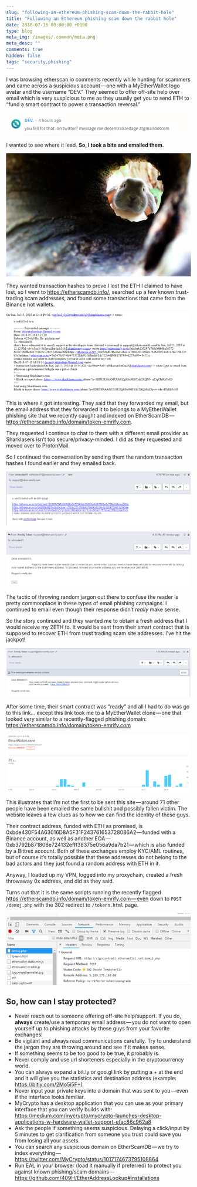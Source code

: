 ```yaml
---
slug: "following-an-ethereum-phishing-scam-down-the-rabbit-hole"
title: "Following an Ethereum phishing scam down the rabbit hole"
date: 2018-07-16 00:00:00 +0100
type: blog
meta_img: /images/.common/meta.png
meta_desc: ""
comments: true
hidden: false
tags: "security,phishing"
---
```


I was browsing etherscan.io comments recently while hunting for scammers and came across a suspicious account — one with a MyEtherWallet logo avatar and the username “DEV.” They seemed to offer off-site help over email which is very suspicious to me as they usually get you to send ETH to “fund a smart contract to power a transaction reversal.”

![1](./images/following-an-ethereum-phishing-scam-down-the-rabbit-hole/1.jpeg)

I wanted to see where it lead. **So, I took a bite and emailed them.**

![2](./images/following-an-ethereum-phishing-scam-down-the-rabbit-hole/2.jpeg)

They wanted transaction hashes to prove I lost the ETH I claimed to have lost, so I went to https://etherscamdb.info/, searched up a few known trust-trading scam addresses, and found some transactions that came from the Binance hot wallets.

![3](./images/following-an-ethereum-phishing-scam-down-the-rabbit-hole/3.jpeg)

This is where it got interesting. They said that they forwarded my email, but the email address that they forwarded it to belongs to a MyEtherWallet phishing site that we recently caught and indexed on EtherScamDB — https://etherscamdb.info/domain/token-emrify.com.

They requested I continue to chat to them with a different email provider as Sharklasers isn’t too secure/privacy-minded. I did as they requested and moved over to ProtonMail.

So I continued the conversation by sending them the random transaction hashes I found earlier and they emailed back.

![4](./images/following-an-ethereum-phishing-scam-down-the-rabbit-hole/4.jpeg)

![5](./images/following-an-ethereum-phishing-scam-down-the-rabbit-hole/5.jpeg)

The tactic of throwing random jargon out there to confuse the reader is pretty commonplace in these types of email phishing campaigns. I continued to email even though their response didn’t *really* make sense.

So the story continued and they wanted me to obtain a fresh address that I would receive my 2ETH to. It would be sent from their smart contract that is supposed to recover ETH from trust trading scam site addresses. I’ve hit the jackpot!

![6](./images/following-an-ethereum-phishing-scam-down-the-rabbit-hole/6.jpeg)

After some time, their smart contract was “ready” and all I had to do was go to this link… except this link took me to a MyEtherWallet clone — one that looked very similar to a recently-flagged phishing domain: https://etherscamdb.info/domain/token-emrify.com

![7](./images/following-an-ethereum-phishing-scam-down-the-rabbit-hole/7.jpeg)

This illustrates that I’m not the first to be sent this site — around 71 other people have been emailed the same bullshit and possibly fallen victim. The website leaves a few clues as to how we can find the identity of these guys.

Their contract address, funded with ETH as promised, is 0xbde430F54A63016D8A5F31F243761653728086A2 — funded with a Binance account, as well as another EOA — 0xb3792b871808e724132efff38375e056a9da7b21 — which is also funded by a Bittrex account. Both of these exchanges employ KYC/AML routines, but of course it’s totally possible that these addresses do not belong to the bad actors and they just found a random address with ETH in it.

Anyway, I loaded up my VPN, logged into my proxychain, created a fresh throwaway 0x address, and did as they said.

Turns out that it is the same scripts running the recently flagged https://etherscamdb.info/domain/token-emrify.com — even down to `POST /demoj.php` with the 302 redirect to `/tokenn.html` page.

![8](./images/following-an-ethereum-phishing-scam-down-the-rabbit-hole/8.jpeg)

## So, how can I stay protected?

* Never reach out to someone offering off-site help/support. If you do, **always** create/use a temporary email address — you do not want to open yourself up to phishing attacks by these guys from your favorite exchanges!
* Be vigilant and always read communications carefully. Try to understand the jargon they are throwing around and see if it makes sense.
* If something seems to be too good to be true, it probably is.
* Never comply and use url shorteners especially in the cryptocurrency world.
* You can always expand a bit.ly or goo.gl link by putting a + at the end and it will give you the statistics and destination address (example: https://bitly.com/2Mo5i5F+)
* Never input your private keys into a domain that was sent to you — even if the interface looks familiar.
* MyCrypto has a desktop application that you can use as your primary interface that you can verify builds with: https://medium.com/mycrypto/mycrypto-launches-desktop-applications-w-hardware-wallet-support-efac86c962a8
* Ask the people if something seems suspicious. Delaying a click/input by 5 minutes to get clarification from someone you trust could save you from losing all your assets.
* You can search any suspicious domain on EtherScamDB — we try to index everything — https://twitter.com/MyCrypto/status/1017174673795108864
* Run EAL in your browser (load it manually if preferred) to protect you against known phishing/scam domains — https://github.com/409H/EtherAddressLookup#installations